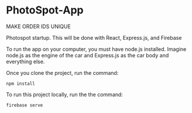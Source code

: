 # PhotoSpot-App
MAKE ORDER IDS UNIQUE

Photospot startup. This will be done with React, Express.js, and Firebase

To run the app on your computer, you must have node.js installed. Imagine node.js as the engine of the car and Express.js as the car body and everything else.

Once you clone the project, run the command:
```
npm install
```  
To run this project locally, run the the command:
```
firebase serve
```
